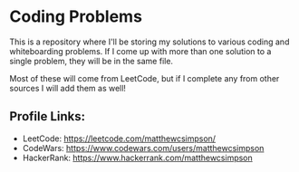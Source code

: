 # Coding Problems

This is a repository where I'll be storing my solutions to various coding and whiteboarding problems. If I come up with more than one solution to a single problem, they will be in the same file.

Most of these will come from LeetCode, but if I complete any from other sources I will add them as well!

## Profile Links:
- LeetCode: <https://leetcode.com/matthewcsimpson/>
- CodeWars: <https://www.codewars.com/users/matthewcsimpson>
- HackerRank: <https://www.hackerrank.com/matthewcsimpson>
